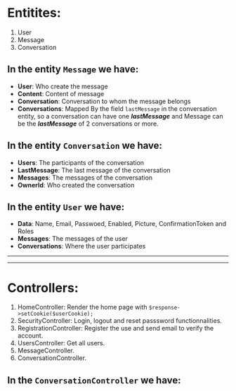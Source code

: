 

# Entitites:

1. User
2. Message
3. Conversation


In the entity `Message` we have:
--------------------------------

- **User**: Who create the message
- **Content**: Content of message
- **Conversation**: Conversation to whom the message belongs
- **Conversations**: Mapped By the field `lastMessage` in the conversation entity, so a conversation can have one ***lastMessage*** and Message can be the ***lastMessage*** of 2 conversations or more.

In the entity `Conversation` we have:
-------------------------------------

- **Users**: The participants of the conversation
- **LastMessage**: The last message of the conversation
- **Messages**: The messages of the conversation
- **OwnerId**:  Who created the conversation


In the entity `User` we have:
-----------------------------

- **Data**: Name, Email, Passwoed, Enabled, Picture, ConfirmationToken and Roles
- **Messages**: The messages of the user
- **Conversations**:  Where the user participates

____
____

# Controllers:

1. HomeController: Render the home page with `$response->setCookie($userCookie);`
1. SecurityController: Login, logout and reset passsword functionnalities.
1. RegistrationController: Register the use and send email to verify the account.
1. UsersController: Get all users.
1. MessageController.
1. ConversationController.

In the `ConversationController` we have:
--------------------------------------